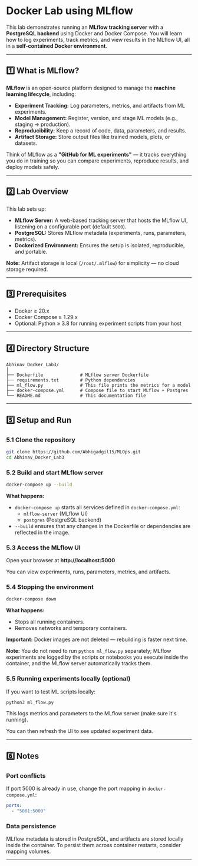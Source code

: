 # Docker Lab using MLflow

This lab demonstrates running an **MLflow tracking server** with a **PostgreSQL backend** using Docker and Docker Compose. You will learn how to log experiments, track metrics, and view results in the MLflow UI, all in a **self-contained Docker environment**.

---

## 1️⃣ What is MLflow?

**MLflow** is an open-source platform designed to manage the **machine learning lifecycle**, including:

- **Experiment Tracking:** Log parameters, metrics, and artifacts from ML experiments.
- **Model Management:** Register, version, and stage ML models (e.g., staging → production).
- **Reproducibility:** Keep a record of code, data, parameters, and results.
- **Artifact Storage:** Store output files like trained models, plots, or datasets.

Think of MLflow as a **"GitHub for ML experiments"** — it tracks everything you do in training so you can compare experiments, reproduce results, and deploy models safely.

---

## 2️⃣ Lab Overview

This lab sets up:

- **MLflow Server:** A web-based tracking server that hosts the MLflow UI, listening on a configurable port (default `5000`).
- **PostgreSQL:** Stores MLflow metadata (experiments, runs, parameters, metrics).
- **Dockerized Environment:** Ensures the setup is isolated, reproducible, and portable.

**Note:** Artifact storage is local (`/root/.mlflow`) for simplicity — no cloud storage required.

---

## 3️⃣ Prerequisites

- Docker ≥ 20.x
- Docker Compose ≥ 1.29.x
- Optional: Python ≥ 3.8 for running experiment scripts from your host

---

## 4️⃣ Directory Structure
```
Abhinav_Docker_Lab3/
│
├── Dockerfile              # MLflow server Dockerfile
├── requirements.txt        # Python dependencies
├── ml_flow.py              # This file prints the metrics for a model
├── docker-compose.yml      # Compose file to start MLflow + Postgres
└── README.md               # This documentation file
```

---

## 5️⃣ Setup and Run

### 5.1 Clone the repository
```bash
git clone https://github.com/Abhigadgil15/MLOps.git
cd Abhinav_Docker_Lab3
```

### 5.2 Build and start MLflow server
```bash
docker-compose up --build
```

**What happens:**

- `docker-compose up` starts all services defined in `docker-compose.yml`:
  - `mlflow-server` (MLflow UI)
  - `postgres` (PostgreSQL backend)
- `--build` ensures that any changes in the Dockerfile or dependencies are reflected in the image.

### 5.3 Access the MLflow UI

Open your browser at **http://localhost:5000**

You can view experiments, runs, parameters, metrics, and artifacts.

### 5.4 Stopping the environment
```bash
docker-compose down
```

**What happens:**

- Stops all running containers.
- Removes networks and temporary containers.

**Important:** Docker images are not deleted — rebuilding is faster next time.

**Note:** You do not need to run `python ml_flow.py` separately; MLflow experiments are logged by the scripts or notebooks you execute inside the container, and the MLflow server automatically tracks them.

### 5.5 Running experiments locally (optional)

If you want to test ML scripts locally:
```bash
python3 ml_flow.py
```

This logs metrics and parameters to the MLflow server (make sure it's running).

You can then refresh the UI to see updated experiment data.

---

## 6️⃣ Notes

### Port conflicts

If port 5000 is already in use, change the port mapping in `docker-compose.yml`:
```yaml
ports:
  - "5001:5000"
```

### Data persistence

MLflow metadata is stored in PostgreSQL, and artifacts are stored locally inside the container. To persist them across container restarts, consider mapping volumes.

---


